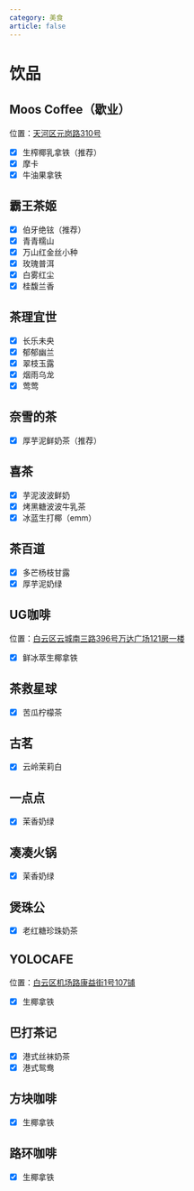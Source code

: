 ```yaml
---
category: 美食
article: false
---
```


# 饮品

## Moos Coffee（歇业）

<span class="icon iconfont icon-locate"></span> 位置：<a href="https://ditu.amap.com/place/B0FFFOBIXZ" target="_blank">天河区元岗路310号</a>

- [x] 生榨椰乳拿铁（推荐）
- [x] 摩卡
- [x] 牛油果拿铁

## 霸王茶姬

- [x] 伯牙绝铉（推荐）
- [x] 青青糯山
- [x] 万山红金丝小种
- [x] 玫瑰普洱
- [x] 白雾红尘
- [x] 桂馥兰香

## 茶理宜世

- [x] 长乐未央
- [x] 郁郁幽兰
- [x] 翠枝玉露
- [x] 烟雨乌龙
- [x] 莺莺

## 奈雪的茶

- [x] 厚芋泥鲜奶茶（推荐）

## 喜茶

- [x] 芋泥波波鲜奶
- [x] 烤黑糖波波牛乳茶
- [x] 冰蓝生打椰（emm）

## 茶百道

- [x] 多芒杨枝甘露
- [x] 厚芋泥奶绿

## UG咖啡

<span class="icon iconfont icon-locate"></span> 位置：<a href="https://ditu.amap.com/place/B0I1D5OREN" target="_blank">白云区云城南三路396号万达广场121房一楼</a>

- [x] 鲜冰萃生椰拿铁

## 茶救星球

- [x] 苦瓜柠檬茶

## 古茗

- [x] 云岭茉莉白

## 一点点

- [x] 茉香奶绿

## 凑凑火锅

- [x] 茉香奶绿

## 煲珠公

- [x] 老红糖珍珠奶茶

## YOLOCAFE

<span class="icon iconfont icon-locate"></span> 位置：<a href="https://ditu.amap.com/place/B0JD6C19MD" target="_blank">白云区机场路康益街1号107铺</a>

- [x] 生椰拿铁

## 巴打茶记

- [x] 港式丝袜奶茶
- [x] 港式鸳鸯

## 方块咖啡

- [x] 生椰拿铁

## 路环咖啡

- [x] 生椰拿铁